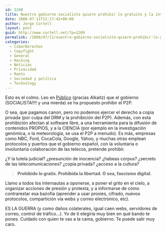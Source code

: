 ```yaml
---
id: 1240
title: Nuestro gobierno socialista quiere prohibir lo gratuito y la investigación
date: 2008-07-11T12:17:42+00:00
author: Jorge Cortell
layout: post
guid: http://www.cortell.net/?p=1269
permalink: /2008/07/11/nuestro-gobierno-socialista-quiere-prohibir-lo-gratuito-y-la-investigacion/
categories:
  - CiberDerechos
  - Copyfight
  - General
  - Hacking
  - Noticias
  - Privacidad
  - Rants
  - Sociedad y polí­tica
  - Technology
---
```

Esto es el colmo. Leo en <a title="noticia" href="http://www.publico.es/dinero/133512/espana/p2p/pirateria/internet/descarga" target="_blank">Público</a> (gracias Alkaitz) que el gobierno (SOCIALISTA!!!! y una mierda) se ha propuesto prohibir el P2P.

O sea, que pagamos canon, pero no podemos ejercer el derecho a copia privada (por culpa del DRM y la prohibición del P2P). Además, con esta prohibición afectan al software libre, a una herramienta para la difusión de contenidos PROPIOS, y a la CIENCIA (por ejemplo en la investigación genómica, o la meteorología, se usa el P2P a menudo). Es más, empresas como NBC, Ford, CocaCola, Google, Yahoo, y muchas otras emplean protocolos y puertos que el gobierno español, con la voluntaria o involuntaria colaboración de las telecos, pretende prohibir.

¿Y la tutela judicial? ¿presunción de inocencia? ¿habeas corpus? ¿secreto de las telecomunicaciones? ¿copia privada? ¿acceso a la cultura?

> **Prohibido lo gratis. Prohibida la libertad. O sea, fascismo digital.**

Llamo a todos los internautas a oponerse, a poner el grito en el cielo, a organizar acciones de presión y protesta, y a informarse de cómo contrarestar esa bazofia (aprender a usar proxies, cifrado, nuevos protocolos, compartición via webs y correo electrónico, etc).

ES LA GUERRA (y como daños colaterales, igual caen webs, servidores de correo, control de tráfico...). Yo de tí elegiría muy bien en qué bando te pones. Cuidado con quien te vas a la cama, gobierno. Te puede salir muy caro.